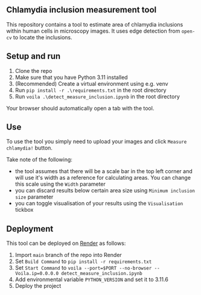 ## Chlamydia inclusion measurement tool

This repository contains a tool to estimate area of chlamydia inclusions within human cells in microscopy images. It uses edge detection from `open-cv` to locate the inclusions.

## Setup and run

1. Clone the repo
2. Make sure that you have Python 3.11 installed
3. (Recommended) Create a virtual environment using e.g. venv
4. Run `pip install -r .\requirements.txt` in the root directory
5. Run `voila .\detect_measure_inclusion.ipynb` in the root directory

Your browser should automatically open a tab with the tool.

## Use

To use the tool you simply need to upload your images and click `Measure chlamydia!` button.

Take note of the following:
- the tool assumes that there will be a scale bar in the top left corner and will use it's width as a reference for calculating areas. You can change this scale using the `Width` parameter
- you can discard results below certain area size using `Minimum inclusion size` parameter
- you can toggle visualisation of your results using the `Visualisation` tickbox


## Deployment 

This tool can be deployed on [Render](https://render.com/) as follows:
1. Import `main` branch of the repo into Render
2. Set `Build Command` to `pip install -r requirements.txt`
3. Set `Start Command` to `voila --port=$PORT --no-browser --Voila.ip=0.0.0.0 detect_measure_inclusion.ipynb`
4. Add environmental variable `PYTHON_VERSION` and set it to 3.11.6
5. Deploy the project